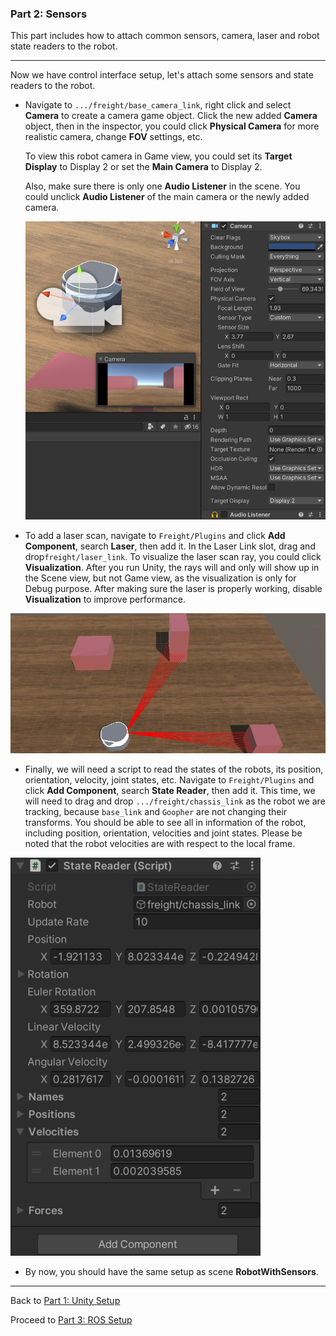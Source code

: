 ### Part 2: Sensors

This part includes how to attach common sensors, camera, laser and robot state readers to the robot.

---

Now we have control interface setup, let's attach some sensors and state readers to the robot.

- Navigate to `.../freight/base_camera_link`, right click and select **Camera** to create a camera game object. Click the new added **Camera** object, then in the inspector, you could click **Physical Camera** for more realistic camera, change **FOV** settings, etc. 

  To view this robot camera in Game view, you could set its **Target Display** to Display 2 or set the **Main Camera** to Display 2.

  Also, make sure there is only one **Audio Listener** in the scene. You could unclick **Audio Listener** of the main camera or the newly added camera.

  ![image](demo/camera.jpg)

- To add a laser scan, navigate to `Freight/Plugins` and click **Add Component**, search **Laser**, then add it. In the Laser Link slot, drag and drop`freight/laser_link`. To visualize the laser scan ray, you could click **Visualization**. After you run Unity, the rays will and only will show up in the Scene view, but not Game view, as the visualization is only for Debug purpose. After making sure the laser is properly working, disable **Visualization** to improve performance.

![image](demo/laser.gif)

- Finally, we will need a script to read the states of the robots, its position, orientation, velocity, joint states, etc. Navigate to `Freight/Plugins` and click **Add Component**, search **State Reader**, then add it. This time, we will need to drag and drop `.../freight/chassis_link` as the robot we are tracking, because `base_link` and `Goopher` are not changing their transforms. You should be able to see all in information of the robot, including position, orientation, velocities and joint states. Please be noted that the robot velocities are with respect to the local frame.

![image](demo/state_reader.jpg)

- By now, you should have the same setup as scene **RobotWithSensors**.

---

Back to [Part 1: Unity Setup](part1_unity.md) 

Proceed to [Part 3: ROS Setup](part3_ros.md) 

